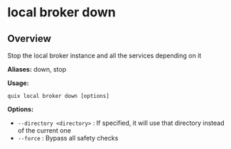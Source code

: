 # local broker down

## Overview

Stop the local broker instance and all the services depending on it

**Aliases:** down, stop

**Usage:**

```
quix local broker down [options]
```

**Options:**

- `--directory <directory>` : If specified, it will use that directory instead of the current one
- `--force` : Bypass all safety checks

